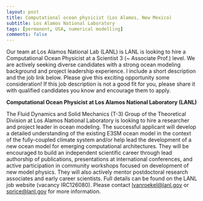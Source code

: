 ```yaml
---
layout: post
title: Computational ocean physicist (Los Alamos, New Mexico)
subtitle: Los Alamos National Laboratory
tags: [permanent, USA, numerical modelling]
comments: false
---
```

Our team at Los Alamos National Lab (LANL) is LANL is looking to hire a Computational Ocean Physicist at a Scientist 3 (~ Associate Prof.) level.
We are actively seeking diverse candidates with a strong ocean modeling background and project leadership experience.
I include a short description and the job link below.
Please give this exciting opportunity some consideration! If this job description is not a good fit for you, please share it with qualified candidates you know and encourage them to apply.

**Computational Ocean Physicist at Los Alamos National Laboratory (LANL)**

The Fluid Dynamics and Solid Mechanics (T-3) Group of the Theoretical Division at Los Alamos National Laboratory is looking to hire a researcher and project leader in ocean modeling. The successful applicant will develop a detailed understanding of the existing E3SM ocean model in the context of the fully-coupled climate system and/or help lead the development of a new ocean model for emerging computational architectures. They will be encouraged to build an independent scientific career through lead authorship of publications, presentations at international conferences, and active participation in community workshops focused on development of new model physics. They will also actively mentor postdoctoral research associates and early career scientists. Full details can be found on the LANL job website (vacancy IRC126080). Please contact lvanroekel@lanl.gov or sprice@lanl.gov for more information. 
